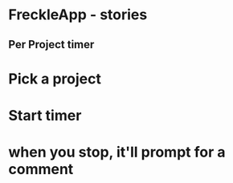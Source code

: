 FreckleApp - stories
===

Per Project timer
---

# Pick a project
# Start timer
# when you stop, it'll prompt for a comment
